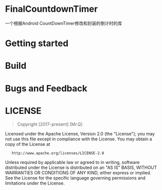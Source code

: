 # FinalCountdownTimer
一个根据Android CountDownTimer修改和封装的倒计时的库

# Getting started

# Build


# Bugs and Feedback

# LICENSE
   > Copyright [2017-present] [Mr.Q]

   Licensed under the Apache License, Version 2.0 (the "License");
   you may not use this file except in compliance with the License.
   You may obtain a copy of the License at

       http://www.apache.org/licenses/LICENSE-2.0

   Unless required by applicable law or agreed to in writing, software
   distributed under the License is distributed on an "AS IS" BASIS,
   WITHOUT WARRANTIES OR CONDITIONS OF ANY KIND, either express or implied.
   See the License for the specific language governing permissions and
   limitations under the License.


